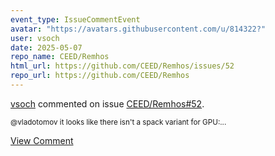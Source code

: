 ```yaml
---
event_type: IssueCommentEvent
avatar: "https://avatars.githubusercontent.com/u/814322?"
user: vsoch
date: 2025-05-07
repo_name: CEED/Remhos
html_url: https://github.com/CEED/Remhos/issues/52
repo_url: https://github.com/CEED/Remhos
---
```


<a href='https://github.com/vsoch' target='_blank'>vsoch</a> commented on issue <a href='https://github.com/CEED/Remhos/issues/52' target='_blank'>CEED/Remhos#52</a>.

<small>@vladotomov it looks like there isn't a spack variant for GPU:...</small>

<a href='https://github.com/CEED/Remhos/issues/52' target='_blank'>View Comment</a>